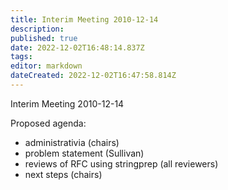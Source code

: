 ```yaml
---
title: Interim Meeting 2010-12-14
description: 
published: true
date: 2022-12-02T16:48:14.837Z
tags: 
editor: markdown
dateCreated: 2022-12-02T16:47:58.814Z
---
```


Interim Meeting 2010-12-14

Proposed agenda:

+ administrativia (chairs)
+ problem statement (Sullivan)
+ reviews of RFC using stringprep (all reviewers)
+ next steps (chairs)